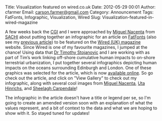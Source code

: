 Title: Visualization featured on wired.co.uk
Date: 2012-05-29 00:01
Author: cfarmer
Email: carson.farmer@gmail.com
Category: Announcement
Tags: FatFonts, Infographic, Visualization, Wired
Slug: Visualization-featured-in-wired-magazine

A few weeks back the [CGI][] and I were approached by [Miguel Nacenta][]
from [SACHI][] about putting together an infographic for an article on
[FatFonts][] (also see my [previous article][]) to be featured on the
[Wired (UK) magazine][] website. Since Wired is one of my favourite
magazines, I jumped at the chance! Using data that [Dr Timothy
Stojanovic][] and I are working with as part of Tim’s work linking
off-shore cumulative human impacts to on-shore terrestrial urbanization,
I put together several infographics depicting human impacts on the
oceans surrounding Edinburgh and London. One of these graphics was
selected for the article, which is now [available online][]. So go check
out the article, and click on "View Gallery" to check out my
infographic, along with several cool images from [Miguel Nacenta][1],
[Uta Hinrichs][], and [Sheelagh Carpendale][]!

The infographic in the article doesn't have a title or legend per se, so
I'm going to create an amended version soon with an explanation of what
the values represent, and a bit of context to the data and what we are
hoping to show with it. So stayed tuned for updates!

[CGI]: http://www.st-andrews.ac.uk/geoinformatics/
[Miguel Nacenta]: http://nacenta.com/about/
[SACHI]: http://sachi.cs.st-andrews.ac.uk/
[FatFonts]: http://fatfonts.org/
[previous article]: |filename|visualising-data-with-fatfonts.md
[Wired (UK) magazine]: http://www.wired.co.uk/
[Dr Timothy Stojanovic]: http://www.st-andrews.ac.uk/gsd/people/tas21/
[available online]: http://www.wired.co.uk/news/archive/2012-05/25/fatfonts
[1]: http://nacenta.com/about/ "About Miguel"
[Uta Hinrichs]: http://www.utahinrichs.de/ "FatFonts: Uta Hinrichs"
[Sheelagh Carpendale]: http://pages.cpsc.ucalgary.ca/~sheelagh/wiki/pmwiki.php  "Sheelagh's home page"
